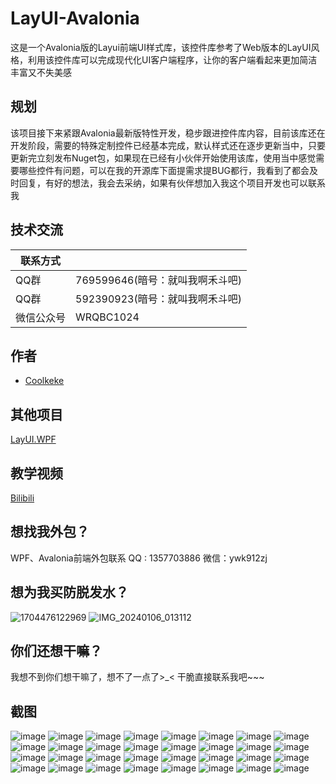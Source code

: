 
# LayUI-Avalonia

这是一个Avalonia版的Layui前端UI样式库，该控件库参考了Web版本的LayUI风格，利用该控件库可以完成现代化UI客户端程序，让你的客户端看起来更加简洁丰富又不失美感

## 规划

该项目接下来紧跟Avalonia最新版特性开发，稳步跟进控件库内容，目前该库还在开发阶段，需要的特殊定制控件已经基本完成，默认样式还在逐步更新当中，只要更新完立刻发布Nuget包，如果现在已经有小伙伴开始使用该库，使用当中感觉需要哪些控件有问题，可以在我的开源库下面提需求提BUG都行，我看到了都会及时回复，有好的想法，我会去采纳，如果有伙伴想加入我这个项目开发也可以联系我

## 技术交流

| 联系方式             |                                                                |
| ----------------- | ------------------------------------------------------------------ | 
| QQ群 |  769599646(暗号：就叫我啊禾斗吧)|
| QQ群 |  592390923(暗号：就叫我啊禾斗吧)| 
| 微信公众号 |  WRQBC1024| 

## 作者

- [Coolkeke](https://github.com/Coolkeke?tab=overview&from=2023-12-01&to=2023-12-31)
  
## 其他项目
[LayUI.WPF](https://github.com/Layui-WPF-Team/Layui-WPF)

## 教学视频
[Bilibili](https://space.bilibili.com/48808444) 

## 想找我外包？
WPF、Avalonia前端外包联系 QQ : 1357703886 微信：ywk912zj

## 想为我买防脱发水？
![1704476122969](https://github.com/Layui-WPF-Team/Layui-WPF/assets/37786276/3e169d64-1c3d-42d3-81b0-89895d664b15) ![IMG_20240106_013112](https://github.com/Layui-WPF-Team/Layui-WPF/assets/37786276/36a60904-207c-4120-b531-cb402f95f5bb)

## 你们还想干嘛？
我想不到你们想干嘛了，想不了一点了>_<  干脆直接联系我吧~~~ 

## 截图
![image](https://github.com/Coolkeke/LayUI-Avalonia/assets/37786276/dba90edc-64c8-4367-8aec-b5b35ba83cba)
![image](https://github.com/Coolkeke/LayUI-Avalonia/assets/37786276/4ffa0052-63e7-4917-8c01-ffdb5f79321e)
![image](https://github.com/Coolkeke/LayUI-Avalonia/assets/37786276/fcedc5e1-9a1d-458b-989d-dd349731617e)
![image](https://github.com/Coolkeke/LayUI-Avalonia/assets/37786276/856409a3-633d-4c9f-9c83-bfb44fedf3f7)
![image](https://github.com/Coolkeke/LayUI-Avalonia/assets/37786276/20574ced-9247-4b6a-8b62-eddb48f64332)
![image](https://github.com/Coolkeke/LayUI-Avalonia/assets/37786276/352ea5c4-eebb-43c6-b255-549ba7fe10f5)
![image](https://github.com/Coolkeke/LayUI-Avalonia/assets/37786276/689e52f1-d8ee-42f5-8c4c-e021c461a2b2)
![image](https://github.com/Coolkeke/LayUI-Avalonia/assets/37786276/9ddff338-1769-47f9-acb9-b53c73c0341d)
![image](https://github.com/Coolkeke/LayUI-Avalonia/assets/37786276/fd189232-6cef-4d31-b61e-627608572309)
![image](https://github.com/Coolkeke/LayUI-Avalonia/assets/37786276/53b5655a-625f-4e9e-9278-88da1d42f19b)
![image](https://github.com/Coolkeke/LayUI-Avalonia/assets/37786276/252ee244-0edd-468e-9983-94bfb9406cc0)
![image](https://github.com/Coolkeke/LayUI-Avalonia/assets/37786276/fdcd3757-1c6a-433d-982e-1f83389852f3)
![image](https://github.com/Coolkeke/LayUI-Avalonia/assets/37786276/69f401f9-a2c1-477d-8c39-48f794bcb740)
![image](https://github.com/Coolkeke/LayUI-Avalonia/assets/37786276/96962fe1-8dae-4bcc-b811-9b8c16c4b806)
![image](https://github.com/Coolkeke/LayUI-Avalonia/assets/37786276/476d692b-db36-40e4-9372-36121541a216)
![image](https://github.com/Coolkeke/LayUI-Avalonia/assets/37786276/b25ea383-6ae5-40b3-949a-0a1071efbc1b)
![image](https://github.com/Coolkeke/LayUI-Avalonia/assets/37786276/807c3c9e-3b46-455e-87d7-b621f63c55c7)
![image](https://github.com/Coolkeke/LayUI-Avalonia/assets/37786276/619dfebe-2730-4a8b-8884-54c11ae81d6c)
![image](https://github.com/Coolkeke/LayUI-Avalonia/assets/37786276/e154f240-34af-430d-9c96-ef411fbd1677)
![image](https://github.com/Coolkeke/LayUI-Avalonia/assets/37786276/9bf61e9e-6320-4810-b265-d7968358350d)
![image](https://github.com/Coolkeke/LayUI-Avalonia/assets/37786276/e45ace89-2f9c-4acb-bb55-8e6ad4aeb021)
![image](https://github.com/Coolkeke/LayUI-Avalonia/assets/37786276/61934a9d-b6b9-4860-9ba7-69ce1bb44dcc)
![image](https://github.com/Coolkeke/LayUI-Avalonia/assets/37786276/9adaec90-93d3-4b91-96cc-9cbc801091b2)
![image](https://github.com/Coolkeke/LayUI-Avalonia/assets/37786276/2b9f7369-6336-4581-a433-7a8c959ed25f)
![image](https://github.com/Coolkeke/LayUI-Avalonia/assets/37786276/646c820b-750f-4d3a-8d95-a25a710f91a8)
![image](https://github.com/Coolkeke/LayUI-Avalonia/assets/37786276/43853016-2909-43f5-880c-11e6d349ebca)
![image](https://github.com/Coolkeke/LayUI-Avalonia/assets/37786276/9e74d39f-ddb0-416d-8e4c-83f74dbbb6c2)
![image](https://github.com/Coolkeke/LayUI-Avalonia/assets/37786276/337f1fed-e311-47f2-b226-b17ebb7be9fd)
![image](https://github.com/Coolkeke/LayUI-Avalonia/assets/37786276/88ab72f9-a3a2-443e-ad93-52bbad2cf6c7)
![image](https://github.com/Coolkeke/LayUI-Avalonia/assets/37786276/96dd7503-39e8-4635-b303-e43d002bf3b4)
![image](https://github.com/Coolkeke/LayUI-Avalonia/assets/37786276/4b883aaf-9387-4cf5-b933-d52c0fe339fd)
![image](https://github.com/Coolkeke/LayUI-Avalonia/assets/37786276/09341429-44bf-448f-a011-071954ac435a)




